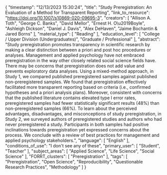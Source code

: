 {
    "timestamp": "12/13/2023 15:30:24",
    "title": "Study Preregistration: An Evaluation of a Method for Transparent Reporting",
    "link_to_resource": "https://doi.org/10.1007/s10869-020-09695-3",
    "creators": [
        "Allison A. Toth",
        "George C. Banks",
        "David Mellor",
        "Ernest H. O\u2019Boyle",
        "Ashleigh Dickson",
        "Daniel J. Davis",
        "Alex DeHaven",
        "Jaime Bochantin & Jared Borns"
    ],
    "material_type": [
        "Reading"
    ],
    "education_level": [
        "College / Upper Division (Undergraduates)",
        "Graduate / Professional"
    ],
    "abstract": "Study preregistration promotes transparency in scientific research by making a clear distinction between a priori and post hoc procedures or analyses. Management and applied psychology have not embraced preregistration in the way other closely related social science fields have. There may be concerns that preregistration does not add value and prevents exploratory data analyses. Using a mixed-method approach, in Study 1, we compared published preregistered samples against published non-preregistered samples. We found that preregistration effectively facilitated more transparent reporting based on criteria (i.e., confirmed hypotheses and a priori analysis plans). Moreover, consistent with concerns that the published literature contains elevated type I error rates, preregistered samples had fewer statistically significant results (48%) than non-preregistered samples (66%). To learn about the perceived advantages, disadvantages, and misconceptions of study preregistration, in Study 2, we surveyed authors of preregistered studies and authors who had never preregistered a study. Participants in both samples had positive inclinations towards preregistration yet expressed concerns about the process. We conclude with a review of best practices for management and applied psychology stakeholders.",
    "language": [
        "English"
    ],
    "conditions_of_use": "I don't see any of these",
    "primary_user": [
        "Student",
        "Teacher"
    ],
    "subject_areas": [
        "Applied Science",
        "Life Science",
        "Social Science"
    ],
    "FORRT_clusters": [
        "Preregistration"
    ],
    "tags": [
        "Preregistration",
        "Open Science",
        "Reproducibility",
        "Questionable Research Practices",
        "Methodology"
    ]
}